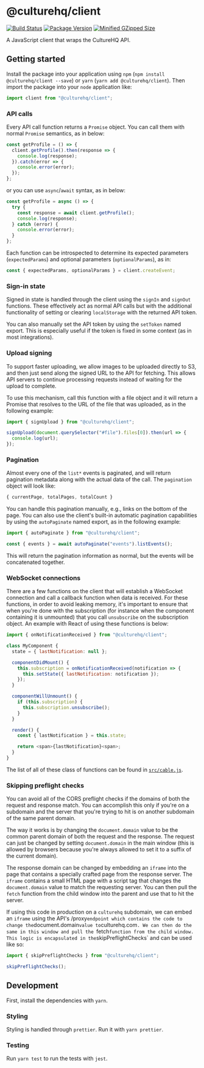 # @culturehq/client

[![Build Status](https://travis-ci.com/CultureHQ/client.svg?branch=master)](https://travis-ci.com/CultureHQ/client)
[![Package Version](https://img.shields.io/npm/v/@culturehq/client.svg)](https://www.npmjs.com/package/@culturehq/client)
[![Minified GZipped Size](https://img.shields.io/bundlephobia/minzip/@culturehq/client.svg)](https://www.npmjs.com/package/@culturehq/client)

A JavaScript client that wraps the CultureHQ API.

## Getting started

Install the package into your application using `npm` (`npm install @culturehq/client --save`) or `yarn` (`yarn add @culturehq/client`). Then import the package into your `node` application like:

```js
import client from "@culturehq/client";
```

### API calls

Every API call function returns a `Promise` object. You can call them with normal `Promise` semantics, as in below:

```js
const getProfile = () => {
  client.getProfile().then(response => {
    console.log(response);
  }).catch(error => {
    console.error(error);
  });
};
```

or you can use `async`/`await` syntax, as in below:

```js
const getProfile = async () => {
  try {
    const response = await client.getProfile();
    console.log(response);
  } catch (error) {
    console.error(error);
  }
};
```

Each function can be introspected to determine its expected parameters (`expectedParams`) and optional parameters (`optionalParams`), as in:

```js
const { expectedParams, optionalParams } = client.createEvent;
```

### Sign-in state

Signed in state is handled through the client using the `signIn` and `signOut` functions. These effectively act as normal API calls but with the additional functionality of setting or clearing `localStorage` with the returned API token.

You can also manually set the API token by using the `setToken` named export. This is especially useful if the token is fixed in some context (as in most integrations).

### Upload signing

To support faster uploading, we allow images to be uploaded directly to S3, and then just send along the signed URL to the API for fetching. This allows API servers to continue processing requests instead of waiting for the upload to complete.

To use this mechanism, call this function with a file object and it will return a Promise that resolves to the URL of the file that was uploaded, as in the following example:

```js
import { signUpload } from "@culturehq/client";

signUpload(document.querySelector("#file").files[0]).then(url => {
  console.log(url);
});
```

### Pagination

Almost every one of the `list*` events is paginated, and will return pagination metadata along with the actual data of the call. The `pagination` object will look like:

```js
{ currentPage, totalPages, totalCount }
```

You can handle this pagination manually, e.g., links on the bottom of the page. You can also use the client's built-in automatic pagination capabilities by using the `autoPaginate` named export, as in the following example:

```js
import { autoPaginate } from "@culturehq/client";

const { events } = await autoPaginate("events").listEvents();
```

This will return the pagination information as normal, but the events will
be concatenated together.

### WebSocket connections

There are a few functions on the client that will establish a WebSocket connection and call a callback function when data is received. For these functions, in order to avoid leaking memory, it's important to ensure that when you're done with the subscription (for instance when the component containing it is unmounted) that you call `unsubscribe` on the subscription object. An example with React of using these functions is below:

```js
import { onNotificationReceived } from "@culturehq/client";

class MyComponent {
  state = { lastNotification: null };

  componentDidMount() {
    this.subscription = onNotificationReceived(notification => {
      this.setState({ lastNotification: notification });
    });
  }

  componentWillUnmount() {
    if (this.subscription) {
      this.subscription.unsubscribe();
    }
  }

  render() {
    const { lastNotification } = this.state;

    return <span>{lastNotification}<span>;
  }
}
```

The list of all of these class of functions can be found in [`src/cable.js`](src/cable.js).

### Skipping preflight checks

You can avoid all of the CORS preflight checks if the domains of both the request and response match. You can accomplish this only if you're on a subdomain and the server that you're trying to hit is on another subdomain of the same parent domain.

The way it works is by changing the `document.domain` value to be the common parent domain of both the request and the response. The request can just be changed by setting `document.domain` in the main window (this is allowed by browsers because you're always allowed to set it to a suffix of the current domain).

The response domain can be changed by embedding an `iframe` into the page that contains a specially crafted page from the response server. The `iframe` contains a small HTML page with a script tag that changes the `document.domain` value to match the requesting server. You can then pull the `fetch` function from the child window into the parent and use that to hit the server.

If using this code in production on a `culturehq` subdomain, we can embed an `iframe` using the API's /proxy` endpoint which contains the code to change the `document.domain` value to `culturehq.com`. We can then do the same in this window and pull the `fetch` function from the child window. This logic is encapsulated in the `skipPreflightChecks` and can be used like so:

```js
import { skipPreflightChecks } from "@culturehq/client";

skipPreflightChecks();
```

## Development

First, install the dependencies with `yarn`.

### Styling

Styling is handled through `prettier`. Run it with `yarn prettier`.

### Testing

Run `yarn test` to run the tests with `jest`.

